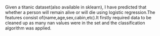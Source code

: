 Given a titanic dataset(also available in sklearn), I have predicted that whether a person will remain alive or will die using logistic regression.The features consist of(name,age,sex,cabin,etc).It firstly required data to be cleaned up as many nan values were in the set and the classification algorithm was applied.
